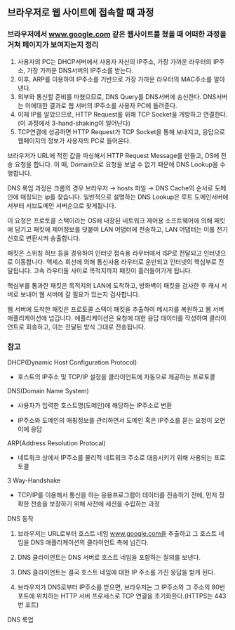 ## 브라우저로 웹 사이트에 접속할 때 과정



### 브라우저에서 www.google.com 같은 웹사이트를 쳤을 때 어떠한 과정을 거쳐 페이지가 보여지는지 정리

1. 사용자의 PC는 DHCP서버에서 사용자 자신의 IP주소, 가장 가까운 라우터의 IP주소, 가장 가까운 DNS서버의 IP주소를 받는다.
2. 이후, ARP를 이용하여 IP주소를 기반으로 가장 가까운 라우터의 MAC주소를 알아낸다.
3. 외부와 통신할 준비를 마쳤으므로, DNS Query를 DNS서버에 송신한다. DNS서버는 이에대한 결과로 웹 서버의 IP주소를 사용자 PC에 돌려준다.
4. 이제 IP를 알았으므로, HTTP Request를 위해 TCP Socket을 개방하고 연결한다.(이 과정에서 3-hand-shaking이 일어난다)
5. TCP연결에 성공하면 HTTP Request가 TCP Socket을 통해 보내지고, 응답으로 웹페이지의 정보가 사용자의 PC로 들어온다.



브라우저가 URL에 적힌 값을 파싱해서 HTTP Request Message를 만들고, OS에 전송 요청을 합니다. 이 때, Domain으로 요청을 보낼 수 없기 때문에 DNS Lookup을 수행합니다.

DNS 룩업 과정은 크롬의 경우 브라우저 → hosts 파일 → DNS Cache의 순서로 도메인에 매칭되는 ip를 찾습니다. 일반적으로 설명하는 DNS Lookup은 루트 도메인서버에서부터 서브도메인 서버순으로 찾게됩니다.

이 요청은 프로토콜 스택이라는 OS에 내장된 네트워크 제어용 소프트웨어에 의해 패킷에 담기고 패킷에 제어정보를 덧붙여 LAN 어댑터에 전송하고, LAN 어댑터는 이를 전기신호로 변환시켜 송출합니다.

패킷은 스위칭 허브 등을 경유하여 인터넷 접속용 라우터에서 ISP로 전달되고 인터넷으로 이동합니다.
액세스 회선에 의해 통신사용 라우터로 운반되고 인터넷의 핵심부로 전달됩니다. 고속 라우터들 사이로 목적지까지 패킷이 흘러들어가게 됩니다.

핵심부를 통과한 패킷은 목적지의 LAN에 도착하고, 방화벽이 패킷을 검사한 후 캐시 서버로 보내어 웹 서버에 갈 필요가 있는지 검사합니다.

웹 서버에 도착한 패킷은 프로토콜 스택이 패킷을 추출하여 메시지를 복원하고 웹 서버 애플리케이션에 넘깁니다. 애플리케이션은 요청에 대한 응답 데이터를 작성하여 클라이언트로 회송하고, 이는 전달된 방식 그대로 전송됩니다.



### 참고

DHCP(Dynamic Host Configuration Protocol)

- 호스트의 IP주소 및 TCP/IP 설정을 클라이언트에 자동으로 제공하는 프로토콜

DNS(Domain Name System)

- 사용자가 입력한 호스트명(도메인)에 해당하는 IP주소로 변환

- IP주소와 도메인의 매핑정보를 관리하면서 도메인 혹은 IP주소를 묻는 요청이 오면 이에 응답

ARP(Address Resolution Protocal)

- 네트워크 상에서 IP주소를 물리적 네트워크 주소로 대응시키기 위해 사용되는 프로토콜

3 Way-Handshake

- TCP/IP를 이용해서 통신을 하는 응용프로그램이 데이터를 전송하기 전에, 먼저 정확한 전송을 보장하기 위해 사전에 세션을 수립하는 과정

DNS 동작

1. 브라우저는 URL로부터 호스트 네임 www.google.com을 추출하고 그 호스트 네임을 DNS 애플리케이션의 클라이언트 측에 넘긴다.

2. DNS 클라이언트는 DNS 서버로 호스트 네임을 포함하는 질의를 보낸다.

3. DNS 클라이언트는 결국 호스트 네임에 대한 IP 주소를 가진 응답을 받게 된다.

4. 브라우저가 DNS로부터 IP주소를 받으면, 브라우저는 그 IP주소와 그 주소의 80번 포트에 위치하는 HTTP 서버 프로세스로 TCP 연결을 초기화한다.(HTTPS는 443번 포트)

   

DNS 룩업





